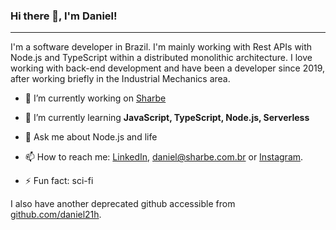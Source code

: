 ### Hi there 👋, I'm Daniel!
---

I'm a software developer in Brazil. I'm mainly working with Rest APIs with Node.js and TypeScript within a distributed monolithic architecture. 
I love working with back-end development and have been a developer since 2019, after working briefly in the Industrial Mechanics area.

- 🔭 I’m currently working on [Sharbe](https://sharbe.com.br/)

- 🌱 I’m currently learning **JavaScript, TypeScript, Node.js, Serverless**

<!-- - 👯 I’m looking to collaborate on ...

- 🤔 I’m looking for help with ... -->

- 💬 Ask me about Node.js and life

- 📫 How to reach me: [LinkedIn](https://www.linkedin.com/in/daniel-hessel-240731176/), daniel@sharbe.com.br or [Instagram](https://www.instagram.com/danielhessell/).

- ⚡ Fun fact: sci-fi


I also have another deprecated github accessible from [github.com/daniel21h](https://github.com/daniel21h).

<!-- ### ⚙️ &nbsp;GitHub Analytics
<p align="center">
  <a href="https://github.com/danielhessell/">
    <img height="180em" src="https://github-readme-stats.vercel.app/api/top-langs/?username=danielhessell&layout=compact&theme=github_dark" alt="danielhessell" />
    <img height="180em" src="https://github-readme-stats.vercel.app/api?username=danielhessell&show_icons=true&theme=github_dark" alt="danielhessell" />
  </a>
</p>
 -->
